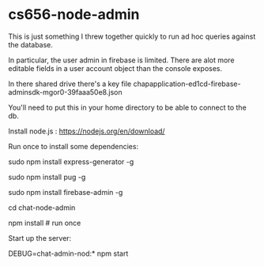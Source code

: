 # cs656-node-admin

This is just something I threw together quickly to run ad hoc queries against the database.


In particular, the user admin in firebase is limited. 
There are alot more editable fields in a user account object than the console exposes.

In there shared drive there's a key file chapapplication-ed1cd-firebase-adminsdk-mgor0-39faaa50e8.json

You'll need to put this in your home directory to be able to connect to the db.

Install node.js : https://nodejs.org/en/download/

Run once to install some dependencies:

sudo npm install express-generator -g

sudo npm install pug -g

sudo npm install firebase-admin -g



cd chat-node-admin

npm install # run once

Start up the server:

DEBUG=chat-admin-nod:* npm start
